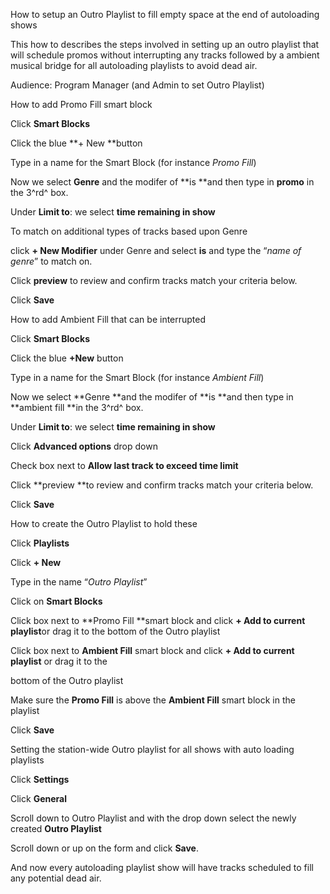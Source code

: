 How to setup an Outro Playlist to fill empty space at the end of
autoloading shows

This how to describes the steps involved in setting up an outro playlist
that will schedule promos without interrupting any tracks followed by a
ambient musical bridge for all autoloading playlists to avoid dead air.

Audience: Program Manager (and Admin to set Outro Playlist)

How to add Promo Fill smart block

Click **Smart Blocks**

Click the blue **+ New **button

Type in a name for the Smart Block (for instance *Promo Fill*)

Now we select **Genre** and the modifer of **is **and then type in
**promo** in the 3^rd^ box.

Under **Limit to**: we select **time remaining in show**

To match on additional types of tracks based upon Genre

click **+ New Modifier** under Genre and select **is** and type the
“*name of genre*” to match on.

Click **preview** to review and confirm tracks match your criteria
below.

Click **Save**

How to add Ambient Fill that can be interrupted

Click **Smart Blocks**

Click the blue **+New** button

Type in a name for the Smart Block (for instance *Ambient Fill*)

Now we select **Genre **and the modifer of **is **and then type in
**ambient fill **in the 3^rd^ box.

Under **Limit to**: we select **time remaining in show**

Click **Advanced options** drop down

Check box next to **Allow last track to exceed time limit**

Click **preview **to review and confirm tracks match your criteria
below.

Click **Save**

How to create the Outro Playlist to hold these

Click **Playlists**

Click **+ New**

Type in the name “*Outro Playlist*”

Click on **Smart Blocks**

Click box next to **Promo Fill **smart block and click **+ Add to
current playlist**or drag it to the bottom of the Outro playlist

Click box next to **Ambient Fill** smart block and click **+ Add to
current playlist** or drag it to the

bottom of the Outro playlist

Make sure the **Promo Fill** is above the **Ambient Fill** smart block
in the playlist

Click **Save**

Setting the station-wide Outro playlist for all shows with auto loading
playlists

Click **Settings**

Click **General**

Scroll down to Outro Playlist and with the drop down select the newly
created **Outro Playlist**

Scroll down or up on the form and click **Save**.

And now every autoloading playlist show will have tracks scheduled to
fill any potential dead air.


